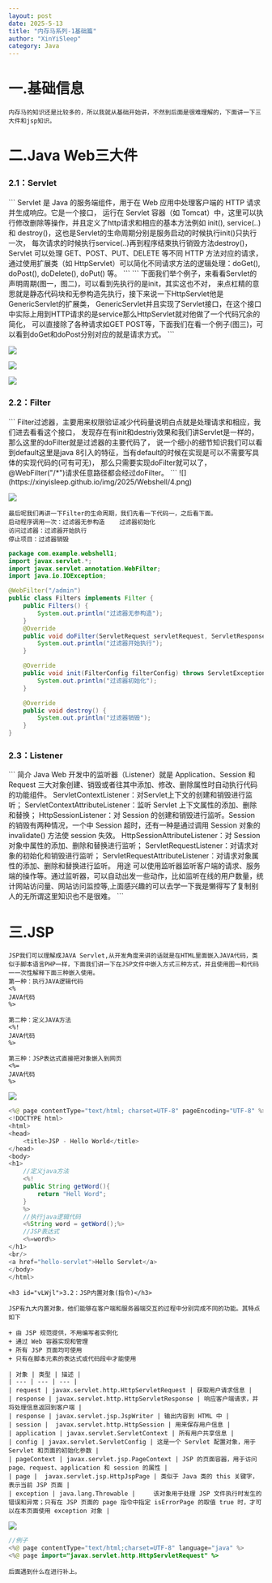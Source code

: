 ```yaml
---
layout: post
date: 2025-5-13
title: "内存马系列-1基础篇"
author: "XinYiSleep"
category: Java
---
```

<h1 id="BLWxk">一.基础信息</h1>

```
内存马的知识还是比较多的，所以我就从基础开始讲，不然到后面是很难理解的，下面讲一下三大件和jsp知识。
```
<h1 id="ULhO0">二.Java Web三大件</h1>

<h3 id="PbTzO">2.1：Servlet</h3>
```
Servlet 是 Java 的服务端组件，用于在 Web 应用中处理客户端的 HTTP 请求并生成响应。它是一个接口，
运行在 Servlet 容器（如 Tomcat）中，这里可以执行修改删除等操作，并且定义了http请求和相应的基本方法例如 
init(), service(..) 和 destroy()，这也是Servlet的生命周期分别是服务启动的时候执行init()只执行一次，
每次请求的时候执行service(..)再到程序结束执行销毁方法destroy()，Servlet 可以处理 GET、POST、PUT、DELETE 等不同 HTTP 方法对应的请求，
通过使用扩展类（如 HttpServlet）可以简化不同请求方法的逻辑处理：doGet(), doPost(), doDelete(), doPut() 等。
```
```
下面我们举个例子，来看看Servlet的声明周期(图一，图二)，可以看到先执行的是init，其实这也不对，
来点杠精的意思就是静态代码块和无参构造先执行，接下来说一下HttpServlet他是GenericServlet的扩展类，
GenericServlet并且实现了Servlet接口，在这个接口中实际上用到HTTP请求的是service那么HttpServlet就对他做了一个代码冗余的简化，
可以直接除了各种请求如GET POST等，下面我们在看一个例子(图三)，可以看到doGet和doPost分别对应的就是请求方式。
```

![](https://xinyisleep.github.io/img/2025/Webshell/1.png)

![](https://xinyisleep.github.io/img/2025/Webshell/2.png)

![](https://xinyisleep.github.io/img/2025/Webshell/3.png)

<h3 id="qI9Vh">2.2：Filter</h3>
```
Filter过滤器，主要用来权限验证减少代码量说明白点就是处理请求和相应，我们进去看看这个接口，
发现存在有init和destriy效果和我们讲Servlet是一样的，那么这里的doFilter就是过滤器的主要代码了，
说一个细小的细节知识我们可以看到default这里是java 8引入的特征，当有default的时候在实现是可以不需要写具体的实现代码的(可有可无)，
那么只需要实现doFilter就可以了，@WebFilter("/*")请求任意路径都会经过doFilter。
```
![](https://xinyisleep.github.io/img/2025/Webshell/4.png)

![](https://xinyisleep.github.io/img/2025/Webshell/5.png)

```
最后呢我们再讲一下Filter的生命周期，我们先看一下代码一，之后看下面。
启动程序调用一次：过滤器无参构造	过滤器初始化
访问过滤器：过滤器开始执行
停止项目：过滤器销毁
```
```java
package com.example.webshell1;
import javax.servlet.*;
import javax.servlet.annotation.WebFilter;
import java.io.IOException;

@WebFilter("/admin")
public class Filters implements Filter {
    public Filters() {
        System.out.println("过滤器无参构造");
    }
    @Override
    public void doFilter(ServletRequest servletRequest, ServletResponse servletResponse, FilterChain filterChain) throws IOException, ServletException {
        System.out.println("过滤器开始执行");
    }

    @Override
    public void init(FilterConfig filterConfig) throws ServletException {
        System.out.println("过滤器初始化");
    }

    @Override
    public void destroy() {
        System.out.println("过滤器销毁");
    }
}

```

<h3 id="XgZGJ">2.3：Listener</h3>
```
简介
Java Web 开发中的监听器（Listener）就是 Application、Session 和 Request 三大对象创建、销毁或者往其中添加、修改、删除属性时自动执行代码的功能组件。
ServletContextListener：对Servlet上下文的创建和销毁进行监听； ServletContextAttributeListener：监听 Servlet 上下文属性的添加、删除和替换；
HttpSessionListener：对 Session 的创建和销毁进行监听。Session 的销毁有两种情况，一个中 Session 超时，还有一种是通过调用 Session 对象的 invalidate() 方法使 session 失效。
HttpSessionAttributeListener：对 Session 对象中属性的添加、删除和替换进行监听；
ServletRequestListener：对请求对象的初始化和销毁进行监听； ServletRequestAttributeListener：对请求对象属性的添加、删除和替换进行监听。
用途
可以使用监听器监听客户端的请求、服务端的操作等。通过监听器，可以自动出发一些动作，比如监听在线的用户数量，统计网站访问量、网站访问监控等,上面感兴趣的可以去学一下我是懒得写了复制别人的无所谓这里知识也不是很难。
```
<h1 id="J8Z3a">三.JSP</h1>

```
JSP我们可以理解成JAVA Servlet,从开发角度来讲的话就是在HTML里面嵌入JAVA代码，类似于脚本语言PHP一样，下面我们讲一下在JSP文件中嵌入方式三种方式，并且使用图一和代码一一次性解释下面三种嵌入使用。
第一种：执行JAVA逻辑代码
<%  
JAVA代码
%>

第二种：定义JAVA方法
<%!
JAVA代码
%>

第三种：JSP表达式直接把对象嵌入到网页
<%=
JAVA代码
%>
```

![](https://xinyisleep.github.io/img/2025/Webshell/6.png)

```java
<%@ page contentType="text/html; charset=UTF-8" pageEncoding="UTF-8" %>
<!DOCTYPE html>
<html>
<head>
    <title>JSP - Hello World</title>
</head>
<body>
<h1>
    //定义java方法
    <%!
    public String getWord(){
        return "Hell Word";
    }
    %>
    //执行java逻辑代码
    <%String word = getWord();%>
    //JSP表达式
    <%=word%>
</h1>
<br/>
<a href="hello-servlet">Hello Servlet</a>
</body>
</html>
```
```
<h3 id="vLWjl">3.2：JSP内置对象(指令)</h3>

JSP有九大内置对象，他们能够在客户端和服务器端交互的过程中分别完成不同的功能。其特点如下

+ 由 JSP 规范提供，不用编写者实例化
+ 通过 Web 容器实现和管理
+ 所有 JSP 页面均可使用
+ 只有在脚本元素的表达式或代码段中才能使用

| 对象 | 类型 | 描述 |
| --- | --- | --- |
| request | javax.servlet.http.HttpServletRequest | 获取用户请求信息 |
| response | javax.servlet.http.HttpServletResponse | 响应客户端请求，并将处理信息返回到客户端 |
| response | javax.servlet.jsp.JspWriter | 输出内容到 HTML 中 |
| session |  javax.servlet.http.HttpSession | 用来保存用户信息 |
| application | javax.servlet.ServletContext | 所有用户共享信息 |
| config | javax.servlet.ServletConfig | 这是一个 Servlet 配置对象，用于 Servlet 和页面的初始化参数 |
| pageContext | javax.servlet.jsp.PageContext | JSP 的页面容器，用于访问 page、request、application 和 session 的属性 |
| page |  javax.servlet.jsp.HttpJspPage | 类似于 Java 类的 this 关键字，表示当前 JSP 页面 |
| exception | java.lang.Throwable |  	该对象用于处理 JSP 文件执行时发生的错误和异常；只有在 JSP 页面的 page 指令中指定 isErrorPage 的取值 true 时，才可以在本页面使用 exception 对象 |
```
![](https://xinyisleep.github.io/img/2025/Webshell/7.png)
```java
//例子
<%@ page contentType="text/html;charset=UTF-8" language="java" %>
<%@ page import="javax.servlet.http.HttpServletRequest" %>
```

```
后面遇到什么在进行补上。
```

